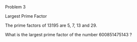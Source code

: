 Problem 3

Largest Prime Factor

The prime factors of 13195 are 5, 7, 13 and 29.

What is the largest prime factor of the number 600851475143 ?